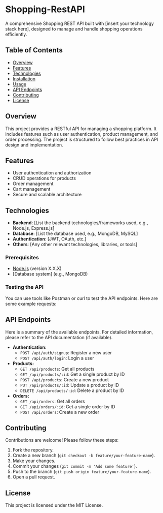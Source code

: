 # Shopping-RestAPI

A comprehensive Shopping REST API built with [insert your technology stack here], designed to manage and handle shopping operations efficiently.

## Table of Contents

- [Overview](#overview)
- [Features](#features)
- [Technologies](#technologies)
- [Installation](#installation)
- [Usage](#usage)
- [API Endpoints](#api-endpoints)
- [Contributing](#contributing)
- [License](#license)

## Overview

This project provides a RESTful API for managing a shopping platform. It includes features such as user authentication, product management, and order processing. The project is structured to follow best practices in API design and implementation.

## Features

- User authentication and authorization
- CRUD operations for products
- Order management
- Cart management
- Secure and scalable architecture

## Technologies

- **Backend**: [List the backend technologies/frameworks used, e.g., Node.js, Express.js]
- **Database**: [List the database used, e.g., MongoDB, MySQL]
- **Authentication**: [JWT, OAuth, etc.]
- **Others**: [Any other relevant technologies, libraries, or tools]


### Prerequisites

- [Node.js](https://nodejs.org/) (version X.X.X)
- [Database system] (e.g., MongoDB)

### Testing the API

You can use tools like Postman or curl to test the API endpoints. Here are some example requests:

## API Endpoints

Here is a summary of the available endpoints. For detailed information, please refer to the API documentation (if available).

* **Authentication:**
   * `POST /api/auth/signup`: Register a new user
   * `POST /api/auth/login`: Login a user
* **Products:**
   * `GET /api/products`: Get all products
   * `GET /api/products/:id`: Get a single product by ID
   * `POST /api/products`: Create a new product
   * `PUT /api/products/:id`: Update a product by ID
   * `DELETE /api/products/:id`: Delete a product by ID
* **Orders:**
   * `GET /api/orders`: Get all orders
   * `GET /api/orders/:id`: Get a single order by ID
   * `POST /api/orders`: Create a new order

## Contributing

Contributions are welcome! Please follow these steps:

1. Fork the repository.
2. Create a new branch (`git checkout -b feature/your-feature-name`).
3. Make your changes.
4. Commit your changes (`git commit -m 'Add some feature'`).
5. Push to the branch (`git push origin feature/your-feature-name`).
6. Open a pull request.

## License

This project is licensed under the MIT License.
